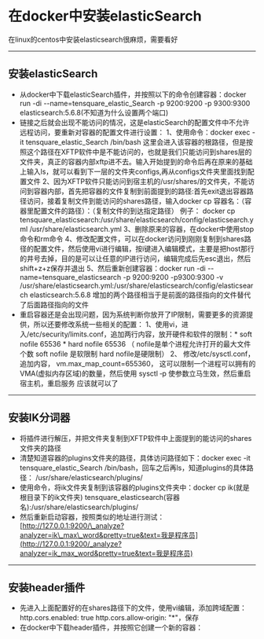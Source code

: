 # 在docker中安装elasticSearch

在linux的centos中安装elasticsearch很麻烦，需要看好

---

## 安装elasticSearch

* 从docker中下载elasticSearch插件，并按照以下的命令创建容器：docker run -di --name=tensquare\_elastic\_Search -p 9200:9200 -p 9300:9300 elasticsearch:5.6.8\(不知道为什么设置两个端口\)
* 链接之后就会出现不能访问的情况，这是elasticSearch的配置文件中不允许远程访问，要重新对容器的配置文件进行设置：                                           1、使用命令：docker exec -it tensquare\_elastic\_Search  /bin/bash 这里会进入该容器的根路径，但是按照这个路径在XFTP软件中是不能访问的，也就是我们只能访问到shares层的文件夹，真正的容器内部xftp进不去。输入开始提到的命令后再在原来的基础上输入ls，就可以看到下一层的文件夹configs,再从configs文件夹里面找到配置文件                                                                                                                     2、因为XFTP软件只能访问到宿主机的/usr/shares/的文件夹，不能访问到容器内部，首先把容器的文件复制到前面提到的路径:首先exit退出容器路径访问，接着复制文件到能访问的shares路径，输入docker cp  容器名：（容器里配置文件的路径）：（复制文件的到达指定路径） 例子： docker cp tensquare\_elasticsearch:/usr/share/elasticsearch/config/elasticsearch.yml /usr/share/elasticsearch.yml                                                                                                                                                                 3、删除原来的容器，在docker中使用stop命令和rm命令                                                                                                                                       4、修改配置文件，可以在docker访问到刚刚复制到shares路径的配置文件，然后使用vi进行编辑，按i键进入编辑模式，主要是把host那行的井号去掉，目的是可以让任意的IP进行访问，编辑完成后先esc退出，然后shift+z+z保存并退出                                                                                                                                                 5、然后重新创建容器：docker run -di --name=tensquare\_elasticsearch -p 9200:9200 -p9300:9300 -v /usr/share/elasticsearch.yml:/usr/share/elasticsearch/config/elasticsearch elasticsearch:5.6.8
     增加的两个路径相当于是前面的路径指向的文件替代了后面路径指向的文件
* 重启容器还是会出现问题，因为系统判断你放开了IP限制，需要更多的资源提供，所以还要修改系统一些相关的配置：                                  1、使用vi，进入/etc/security/limits.conf，追加两行内容，放开硬件和软件的限制：\* soft nofile 65536 \* hard nofile 65536  （ nofile是单个进程允许打开的最大文件个数 soft nofile 是软限制 hard nofile是硬限制）                                                                                   2、 修改/etc/sysctl.conf，追加内容， vm.max\_map\_count=655360， 这可以限制一个进程可以拥有的VMA\(虚拟内存区域\)的数量，然后使用 sysctl ‐p 使参数立马生效，然后重启宿主机，重启服务 应该就可以了

---

## 安装IK分词器

* 将插件进行解压，并把文件夹复制到XFTP软件中上面提到的能访问的shares文件夹的路径
* 清楚知道容器的plugins文件夹的路径，具体访问路径如下：docker exec -it tensquare\_elastic\_Search  /bin/bash，回车之后再ls，知道plugins的具体路径： /usr/share/elasticsearch/plugins/
* 使用命令，将ik文件夹复制到该容器的plugins文件夹中：docker cp ik\(就是根目录下的ik文件夹\)  tensquare\_elasticsearch\(容器名\):/usr/share/elasticsearch/plugins/
* 然后重新启动容器，按照类似的地址进行测试： [http://127.0.0.1:9200/\_analyze?analyzer=ik\_max\_word&pretty=true&text=我是程序员](http://127.0.0.1:9200/_analyze?analyzer=ik_max_word&pretty=true&text=我是程序员)

---

## 安装header插件

* 先进入上面配置好的在shares路径下的文件，使用vi编辑，添加跨域配置： http.cors.enabled: true http.cors.allow‐origin: "\*"，保存
* 在docker中下载header插件，并按照它创建一个新的容器：



